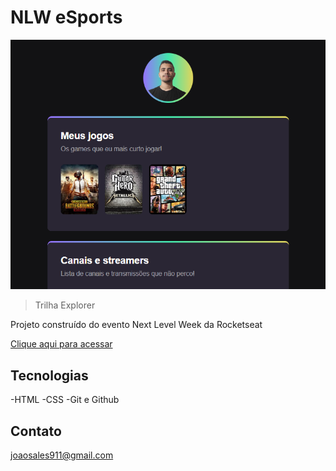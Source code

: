 # NLW eSports

![preview](./.github/preview.png)

> Trilha Explorer

Projeto construído do evento Next Level Week da Rocketseat

[Clique aqui para acessar](https://jovitif.github.io/NLW-Rocketseat/)

## Tecnologias

-HTML
-CSS
-Git e Github

## Contato

joaosales911@gmail.com